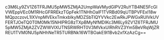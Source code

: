 c3M6Ly9ZV1Z6TFRJMU5pMW5ZMjA2UmpWaVMydGlPV2RuYTB4NE5FcGlVWEppVEc0M1RHcGFRREkzTGpFek1TNHhOalF1TVRBd09qUTBPVFExI18wMQpzczovL1lXVnpMVEkxTmkxblkyMDZSbTlQYVVkc2EwRkJPWGxRUlVkUVFERTJOeTQ0T0M0Mk15NHlPRG8zTXpBMyNfMDIKc3M6Ly9ZV1Z6TFRJMU5pMW5ZMjA2ZVZWWVlXUTNSRWRHT0V3MVkxUlRhRVZ3Ym5BeVRqWjZRREU1TVM0NU5pNHhNeTR5TURBNk16WTBOakE9I1Bvb2xfXzAzCg==